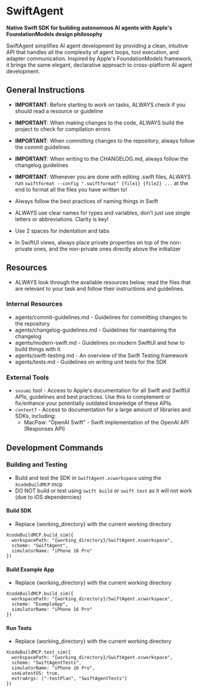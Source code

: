 # SwiftAgent

**Native Swift SDK for building autonomous AI agents with Apple's FoundationModels design philosophy**

SwiftAgent simplifies AI agent development by providing a clean, intuitive API that handles all the complexity of agent loops, tool execution, and adapter communication. Inspired by Apple's FoundationModels framework, it brings the same elegant, declarative approach to cross-platform AI agent development.

## General Instructions

- **IMPORTANT**: Before starting to work on tasks, ALWAYS check if you should read a resource or guideline
- **IMPORTANT**: When making changes to the code, ALWAYS build the project to check for compilation errors
- **IMPORTANT**: When committing changes to the repository, always follow the commit guidelines
- **IMPORTANT**: When writing to the CHANGELOG.md, always follow the changelog guidelines
- **IMPORTANT**: Whenever you are done with editing .swift files, ALWAYS run `swiftformat --config ".swiftformat" {file1} {file2} ...` at the end to format all the files you have written to!

- Always follow the best practices of naming things in Swift
- ALWAYS use clear names for types and variables, don't just use single letters or abbreviations. Clarity is key!
- Use 2 spaces for indentation and tabs
- In SwiftUI views, always place private properties on top of the non-private ones, and the non-private ones directly above the initializer

## Resources

- ALWAYS look through the available resources below, read the files that are relevant to your task and follow their instructions and guidelines.

### Internal Resources

- agents/commit-guidelines.md - Guidelines for committing changes to the repository
- agents/changelog-guidelines.md - Guidelines for maintaining the changelog
- agents/modern-swift.md - Guidelines on modern SwiftUI and how to build things with it
- agents/swift-testing.md - An overview of the Swift Testing framework
- agents/tests.md - Guidelines on writing unit tests for the SDK

### External Tools

- `sosumi` tool - Access to Apple's documentation for all Swift and SwiftUI APIs, guidelines and best practices. Use this to complement or fix/enhance your potentially outdated knowledge of these APIs.
- `context7` - Access to documentation for a large amount of libraries and SDKs, including:
	- MacPaw: "OpenAI Swift" - Swift implementation of the OpenAI API (Responses API)

## Development Commands

### Building and Testing

- Build and test the SDK in `SwiftAgent.xcworkspace` using the `XcodeBuildMCP` mcp
- DO NOT build or test using `swift build` or `swift test` as it will not work (due to iOS dependencies)

#### Build SDK

- Replace {working_directory} with the current working directory

```
XcodeBuildMCP.build_sim({
  workspacePath: "{working_directory}/SwiftAgent.xcworkspace",
  scheme: "SwiftAgent",
  simulatorName: "iPhone 16 Pro"
})
```

#### Build Example App

- Replace {working_directory} with the current working directory

```
XcodeBuildMCP.build_sim({
  workspacePath: "{working_directory}/SwiftAgent.xcworkspace",
  scheme: "ExampleApp",
  simulatorName: "iPhone 16 Pro"
})
```

#### Run Tests

- Replace {working_directory} with the current working directory

```
XcodeBuildMCP.test_sim({
  workspacePath: "{working_directory}/SwiftAgent.xcworkspace",
  scheme: "SwiftAgentTests",
  simulatorName: "iPhone 16 Pro",
  useLatestOS: true,
  extraArgs: ["-testPlan", "SwiftAgentTests"]
})
```
